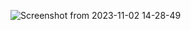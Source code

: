 ![Screenshot from 2023-11-02 14-28-49](https://github.com/saurabhkumar5/weather-app/assets/110271312/eb8b756c-ee02-4952-87ed-790f46966e77)

